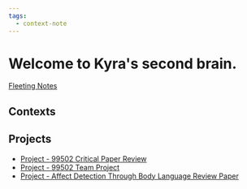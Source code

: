 ```yaml
---
tags:
  - context-note
---
```


# Welcome to Kyra's second brain.

[Fleeting Notes](Fleeting%20Notes.md)

## Contexts

## Projects

* [Project - 99502 Critical Paper Review](2.%20Project%20Notes/Project%20-%2099502%20Critical%20Paper%20Review.md)
* [Project - 99502 Team Project](2.%20Project%20Notes/Project%20-%2099502%20Team%20Project.md)
* [Project - Affect Detection Through Body Language Review Paper](2.%20Project%20Notes/Project%20-%20Affect%20Detection%20Through%20Body%20Language%20Review%20Paper.md)
